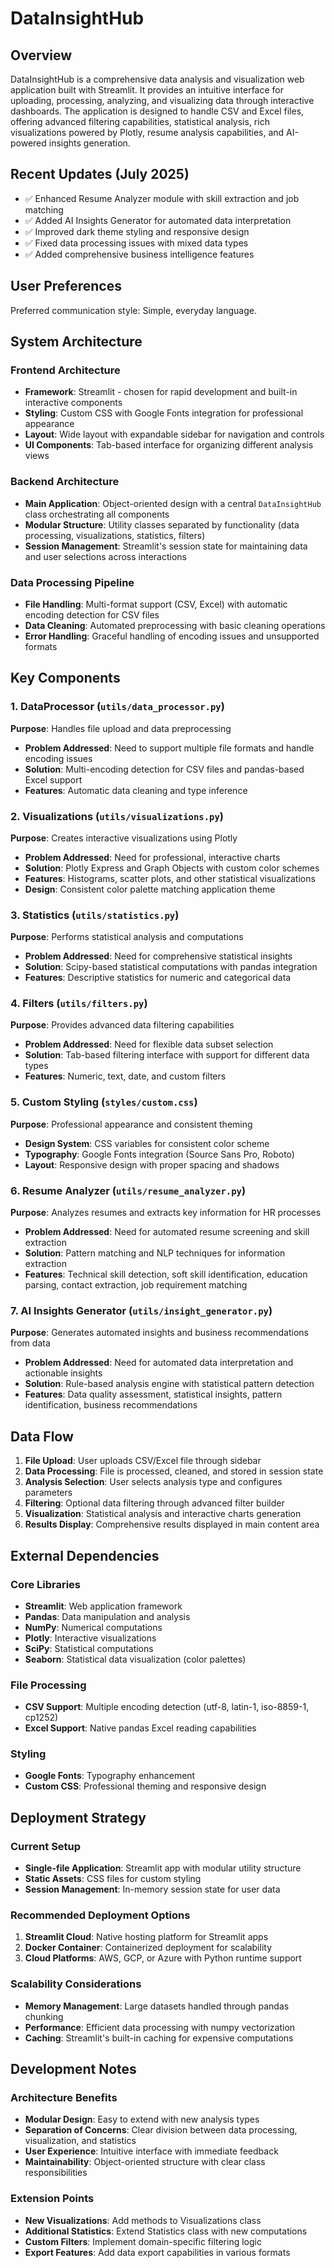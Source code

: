 # DataInsightHub

## Overview

DataInsightHub is a comprehensive data analysis and visualization web application built with Streamlit. It provides an intuitive interface for uploading, processing, analyzing, and visualizing data through interactive dashboards. The application is designed to handle CSV and Excel files, offering advanced filtering capabilities, statistical analysis, rich visualizations powered by Plotly, resume analysis capabilities, and AI-powered insights generation.

## Recent Updates (July 2025)

- ✅ Enhanced Resume Analyzer module with skill extraction and job matching
- ✅ Added AI Insights Generator for automated data interpretation
- ✅ Improved dark theme styling and responsive design
- ✅ Fixed data processing issues with mixed data types
- ✅ Added comprehensive business intelligence features

## User Preferences

Preferred communication style: Simple, everyday language.

## System Architecture

### Frontend Architecture
- **Framework**: Streamlit - chosen for rapid development and built-in interactive components
- **Styling**: Custom CSS with Google Fonts integration for professional appearance
- **Layout**: Wide layout with expandable sidebar for navigation and controls
- **UI Components**: Tab-based interface for organizing different analysis views

### Backend Architecture
- **Main Application**: Object-oriented design with a central `DataInsightHub` class orchestrating all components
- **Modular Structure**: Utility classes separated by functionality (data processing, visualizations, statistics, filters)
- **Session Management**: Streamlit's session state for maintaining data and user selections across interactions

### Data Processing Pipeline
- **File Handling**: Multi-format support (CSV, Excel) with automatic encoding detection for CSV files
- **Data Cleaning**: Automated preprocessing with basic cleaning operations
- **Error Handling**: Graceful handling of encoding issues and unsupported formats

## Key Components

### 1. DataProcessor (`utils/data_processor.py`)
**Purpose**: Handles file upload and data preprocessing
- **Problem Addressed**: Need to support multiple file formats and handle encoding issues
- **Solution**: Multi-encoding detection for CSV files and pandas-based Excel support
- **Features**: Automatic data cleaning and type inference

### 2. Visualizations (`utils/visualizations.py`)
**Purpose**: Creates interactive visualizations using Plotly
- **Problem Addressed**: Need for professional, interactive charts
- **Solution**: Plotly Express and Graph Objects with custom color schemes
- **Features**: Histograms, scatter plots, and other statistical visualizations
- **Design**: Consistent color palette matching application theme

### 3. Statistics (`utils/statistics.py`)
**Purpose**: Performs statistical analysis and computations
- **Problem Addressed**: Need for comprehensive statistical insights
- **Solution**: Scipy-based statistical computations with pandas integration
- **Features**: Descriptive statistics for numeric and categorical data

### 4. Filters (`utils/filters.py`)
**Purpose**: Provides advanced data filtering capabilities
- **Problem Addressed**: Need for flexible data subset selection
- **Solution**: Tab-based filtering interface with support for different data types
- **Features**: Numeric, text, date, and custom filters

### 5. Custom Styling (`styles/custom.css`)
**Purpose**: Professional appearance and consistent theming
- **Design System**: CSS variables for consistent color scheme
- **Typography**: Google Fonts integration (Source Sans Pro, Roboto)
- **Layout**: Responsive design with proper spacing and shadows

### 6. Resume Analyzer (`utils/resume_analyzer.py`)
**Purpose**: Analyzes resumes and extracts key information for HR processes
- **Problem Addressed**: Need for automated resume screening and skill extraction
- **Solution**: Pattern matching and NLP techniques for information extraction
- **Features**: Technical skill detection, soft skill identification, education parsing, contact extraction, job requirement matching

### 7. AI Insights Generator (`utils/insight_generator.py`)
**Purpose**: Generates automated insights and business recommendations from data
- **Problem Addressed**: Need for automated data interpretation and actionable insights
- **Solution**: Rule-based analysis engine with statistical pattern detection
- **Features**: Data quality assessment, statistical insights, pattern identification, business recommendations

## Data Flow

1. **File Upload**: User uploads CSV/Excel file through sidebar
2. **Data Processing**: File is processed, cleaned, and stored in session state
3. **Analysis Selection**: User selects analysis type and configures parameters
4. **Filtering**: Optional data filtering through advanced filter builder
5. **Visualization**: Statistical analysis and interactive charts generation
6. **Results Display**: Comprehensive results displayed in main content area

## External Dependencies

### Core Libraries
- **Streamlit**: Web application framework
- **Pandas**: Data manipulation and analysis
- **NumPy**: Numerical computations
- **Plotly**: Interactive visualizations
- **SciPy**: Statistical computations
- **Seaborn**: Statistical data visualization (color palettes)

### File Processing
- **CSV Support**: Multiple encoding detection (utf-8, latin-1, iso-8859-1, cp1252)
- **Excel Support**: Native pandas Excel reading capabilities

### Styling
- **Google Fonts**: Typography enhancement
- **Custom CSS**: Professional theming and responsive design

## Deployment Strategy

### Current Setup
- **Single-file Application**: Streamlit app with modular utility structure
- **Static Assets**: CSS files for custom styling
- **Session Management**: In-memory session state for user data

### Recommended Deployment Options
1. **Streamlit Cloud**: Native hosting platform for Streamlit apps
2. **Docker Container**: Containerized deployment for scalability
3. **Cloud Platforms**: AWS, GCP, or Azure with Python runtime support

### Scalability Considerations
- **Memory Management**: Large datasets handled through pandas chunking
- **Performance**: Efficient data processing with numpy vectorization
- **Caching**: Streamlit's built-in caching for expensive computations

## Development Notes

### Architecture Benefits
- **Modular Design**: Easy to extend with new analysis types
- **Separation of Concerns**: Clear division between data processing, visualization, and statistics
- **User Experience**: Intuitive interface with immediate feedback
- **Maintainability**: Object-oriented structure with clear class responsibilities

### Extension Points
- **New Visualizations**: Add methods to Visualizations class
- **Additional Statistics**: Extend Statistics class with new computations
- **Custom Filters**: Implement domain-specific filtering logic
- **Export Features**: Add data export capabilities in various formats